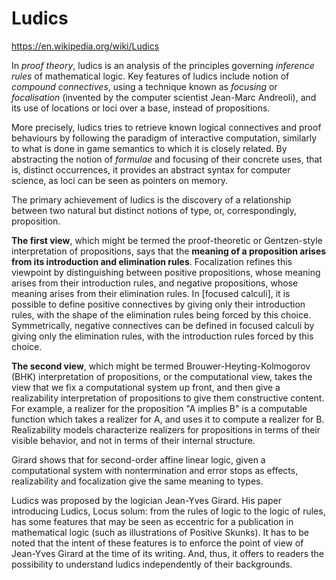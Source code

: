 # Ludics

https://en.wikipedia.org/wiki/Ludics

In *proof theory*, ludics is an analysis of the principles governing *inference rules* of mathematical logic. Key features of ludics include notion of *compound connectives*, using a technique known as *focusing* or *focalisation* (invented by the computer scientist Jean-Marc Andreoli), and its use of locations or loci over a base, instead of propositions.

More precisely, ludics tries to retrieve known logical connectives and proof behaviours by following the paradigm of interactive computation, similarly to what is done in game semantics to which it is closely related. By abstracting the notion of *formulae* and focusing of their concrete uses, that is, distinct occurrences, it provides an abstract syntax for computer science, as loci can be seen as pointers on memory.

The primary achievement of ludics is the discovery of a relationship between two natural but distinct notions of type, or, correspondingly, proposition.

**The first view**, which might be termed the proof-theoretic or Gentzen-style interpretation of propositions, says that the **meaning of a proposition arises from its introduction and elimination rules**. Focalization refines this viewpoint by distinguishing between positive propositions, whose meaning arises from their introduction rules, and negative propositions, whose meaning arises from their elimination rules. In [focused calculi], it is possible to define positive connectives by giving only their introduction rules, with the shape of the elimination rules being forced by this choice. Symmetrically, negative connectives can be defined in focused calculi by giving only the elimination rules, with the introduction rules forced by this choice.

**The second view**, which might be termed Brouwer-Heyting-Kolmogorov (BHK) interpretation of propositions, or the computational view, takes the view that we fix a computational system up front, and then give a realizability interpretation of propositions to give them constructive content. For example, a realizer for the proposition "A implies B" is a computable function which takes a realizer for A, and uses it to compute a realizer for B. Realizability models characterize realizers for propositions in terms of their visible behavior, and not in terms of their internal structure.

Girard shows that for second-order affine linear logic, given a computational system with nontermination and error stops as effects, realizability and focalization give the same meaning to types.

Ludics was proposed by the logician Jean-Yves Girard. His paper introducing Ludics, Locus solum: from the rules of logic to the logic of rules, has some features that may be seen as eccentric for a publication in mathematical logic (such as illustrations of Positive Skunks). It has to be noted that the intent of these features is to enforce the point of view of Jean-Yves Girard at the time of its writing. And, thus, it offers to readers the possibility to understand ludics independently of their backgrounds.
